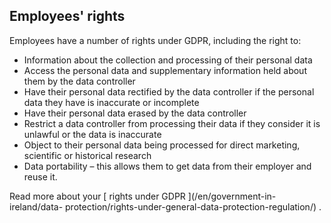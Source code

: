 ##  Employees' rights

Employees have a number of rights under GDPR, including the right to:

  * Information about the collection and processing of their personal data 
  * Access the personal data and supplementary information held about them by the data controller 
  * Have their personal data rectified by the data controller if the personal data they have is inaccurate or incomplete 
  * Have their personal data erased by the data controller 
  * Restrict a data controller from processing their data if they consider it is unlawful or the data is inaccurate 
  * Object to their personal data being processed for direct marketing, scientific or historical research 
  * Data portability – this allows them to get data from their employer and reuse it. 

Read more about your [ rights under GDPR ](/en/government-in-ireland/data-
protection/rights-under-general-data-protection-regulation/) .
